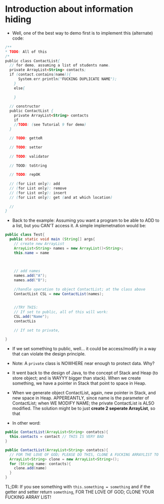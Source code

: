 # Introduction about information hiding
- Well, one of the best way to demo first is to implement this (alternate) code:
```java
/**
* TODO: All of this
/*
public class ContactList{
  // for demo, assuming a list of students name.
  private ArrayList<String> contacts;
  if (contact.contains(name)){
      System.err.println("FUCKING DUPLICATE NAME");
    }
    else{
      
    }
  
  // constructor
  public ContactList {
    private ArrayList<String> contacts
    if 
    //TODO: (see Tutorial 9 for demo)
  }
  
  // TODO: getteR
  
  // TODO: setter
  
  // TODO: validator
  
  // TOOD: toString
  
  // TODO: repOK
  
  // (for List only): add
  // (for List only): remove
  // (for List only): insert
  // (for List only): get (and at which location)
  
  //
}
```
- Back to the example: Assuming you want a program to be able to ADD to a list, but you CAN'T access it. A simple implemetnation would be:
```java
public class Test{
  public static void main (String[] args{
    // create new ArrayList
    ArrayList<String> names = new ArrayList()<String>;
    this.name = name
    
    
    
    // add names
    names.add("A");
    names.add("B");
    
    //handle operation to object ContactList; at the class above 
    ContactList CSL = new ContactList(names);
    
    
    //TRY THIS:
    // If set to public, all of this will work:
    CSL.add("Name");
    contactLis
    
    // If set to private, 
    
}
```
- If we set something to public, well... it could be access/modify in a way that can violate the design principle. 

- Note: A `private` class is NOWHERE near enough to protect data. Why? 
- It went back to the design of Java, to the concept of Stack and Heap (to store object; and is WAYYY bigger than stack). When we create something, we have a pointer in Stack that point to space in Heap. 
- When we generate object ContactList, again, new pointer in Stack, and new space in Heap. APPEREANTLY, since name is the parameter of ContactList; when WE MODIFY NAME; the private ContactList is ALSO modified. The solution might be to just **create 2 seperate ArrayList**, so that 
- In other word:
```java
public ContactList(ArrayList<String> contatcs){
  this.contacts = contact // THIS IS VERY BAD
}

public ContactList(ArrayList<String> contatcs){
  // FOR THE LOVE OF GOD; PLEASE DO THIS, CLONE A FUCKING ARRAYLIST TO MAKE SURE PRIVATE IS PRIVATE
  ArrayList<String> clone = new ArrayList<String>();
  for (String name: contacts){
    clone.add(name)
  }
}
```
TL;DR: If you see something with `this.something = something` and if the getter and setter return `something`, FOR THE LOVE OF GOD; CLONE YOUR FUCKING ARRAY LIST!
